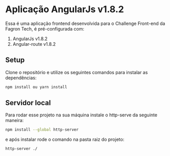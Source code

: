 # Aplicação AngularJs v1.8.2

Essa é uma aplicação frontend desenvolvida para o Challenge Front-end da Fagron Tech, é pré-configurada com:

1. AngularJs v1.8.2
2. Angular-route v1.8.2

## Setup

Clone o repositório e utilize os seguintes comandos para instalar as dependências:
```bash
npm install ou yarn install
```

## Servidor local

Para rodar esse projeto na sua máquina instale o http-serve da seguinte maneira:
```bash
npm install --global http-server
```
e após instalar rode o comando na pasta raiz do projeto:
```bash
http-server ./
```



